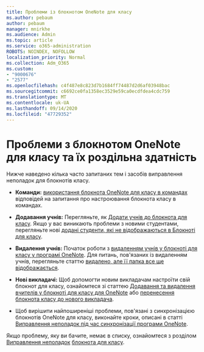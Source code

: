 ```yaml
---
title: Проблеми із блокнотом OneNote для класу
ms.author: pebaum
author: pebaum
manager: mnirkhe
ms.audience: Admin
ms.topic: article
ms.service: o365-administration
ROBOTS: NOINDEX, NOFOLLOW
localization_priority: Normal
ms.collection: Adm_O365
ms.custom:
- "9000676"
- "2577"
ms.openlocfilehash: c4f487e8c823d7b1684ff74487d2d6af03948bac
ms.sourcegitcommit: c6692ce0fa1358ec3529e59ca0ecdfdea4cdc759
ms.translationtype: MT
ms.contentlocale: uk-UA
ms.lasthandoff: 09/14/2020
ms.locfileid: "47729352"
---
```

# <a name="onenote-class-notebook-issues-and-resolutions"></a>Проблеми з блокнотом OneNote для класу та їх роздільна здатність

Нижче наведено кілька часто запитаних тем і засобів виправлення неполадок для блокнотів класу.

- **Команди:** [використання блокнота OneNote для класу в командах](https://support.office.com/article/bd77f11f-27cd-4d41-bfbd-2b11799f1440) відповідей на запитання про настроювання блокнота класу в командах.

- **Додавання учнів:** Перегляньте, як [Додати учнів до блокнота для класу](https://support.office.com/article/149882af-506a-4689-9fee-39309b97aae8). Якщо у вас виникають проблеми з новими студентами, перегляньте нові [додані студенти, які не відображаються в Блокноті для класу](https://support.office.com/article/4da02c45-b435-4af1-921b-51b8ee40e1c9).

- **Видалення учнів:** Початок роботи з [видаленням учнів у блокноті для класу у програмі OneNote](https://support.office.com/article/86dcf019-408f-4de8-8055-eb61f1578c3c). Для питань, пов'язаних із видаленням учнів, перегляньте статтю [видалено, але її папка все ще відображається](https://support.office.com/article/0ed81eaa-c14a-436f-bb6f-ce95f130cc71).

- **Нові викладачі:** Щоб допомогти новим викладачам настроїти свій блокнот для класу, ознайомтеся зі статтею [Додавання та видалення вчителів у блокноті для класу для OneNote](https://support.office.com/article/fdcb870b-49a7-4a14-9ea6-d817f88026f8) або [перенесення блокнота класу до нового викладача](https://support.office.com/article/84ef5d4a-0eec-4d5b-bc22-1317bc3b9027).

- Щоб вирішити найпоширеніші проблеми, пов'язані з синхронізацією блокнотів OneNote для класу, виконайте кроки, описані в статті [Виправлення неполадок під час синхронізації програми OneNote](https://support.office.com/article/Fix-issues-when-you-can-t-sync-OneNote-299495ef-66d1-448f-90c1-b785a6968d45).

Якщо проблему, яку ви бачите, немає в списку, ознайомтеся з розділом [Виправлення неполадок](https://support.office.com/article/class-notebook-ee70aff9-52e8-449f-be6a-7cbc1d65eaea#ID0EAABAAA=Manage&ID0EABAAA=Troubleshoot) [блокнота для класу](https://support.office.com/article/class-notebook-ee70aff9-52e8-449f-be6a-7cbc1d65eaea). 


